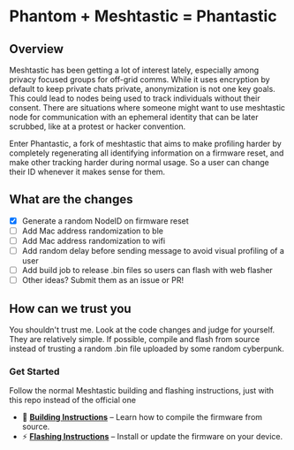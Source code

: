 # Phantom + Meshtastic = Phantastic


## Overview

Meshtastic has been getting a lot of interest lately, especially among privacy focused groups for off-grid comms. While it uses encryption by default to keep private chats private, anonymization is not one key goals. This could lead to nodes being used to track individuals without their consent. There are situations where someone might want to use meshtastic node for communication with an ephemeral identity that can be later scrubbed, like at a protest or hacker convention. 

Enter Phantastic, a fork of meshtastic that aims to make profiling harder by completely regenerating all identifying information on a firmware reset, and make other tracking harder during normal usage. So a user can change their ID whenever it makes sense for them.

## What are the changes
- [x] Generate a random NodeID on firmware reset 
- [ ] Add Mac address randomization to ble 
- [ ] Add Mac address randomization to wifi
- [ ] Add random delay before sending message to avoid visual profiling of a user
- [ ] Add build job to release .bin files so users can flash with web flasher
- [ ] Other ideas? Submit them as an issue or PR!

## How can we trust you
You shouldn't trust me. Look at the code changes and judge for yourself. They are relatively simple. If possible, compile and flash from source instead of trusting a random .bin file uploaded by some random cyberpunk.


### Get Started

Follow the normal Meshtastic building and flashing instructions, just with this repo instead of the official one

- 🔧 **[Building Instructions](https://meshtastic.org/docs/development/firmware/build)** – Learn how to compile the firmware from source.
- ⚡ **[Flashing Instructions](https://meshtastic.org/docs/getting-started/flashing-firmware/)** – Install or update the firmware on your device.


